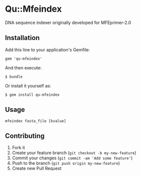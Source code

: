 # Qu::Mfeindex

DNA sequence indexer originally developed for MFEprimer-2.0

## Installation

Add this line to your application's Gemfile:

    gem 'qu-mfeindex'

And then execute:

    $ bundle

Or install it yourself as:

    $ gem install qu-mfeindex

## Usage

`mfeindex fasta_file [kvalue]`

## Contributing

1. Fork it
2. Create your feature branch (`git checkout -b my-new-feature`)
3. Commit your changes (`git commit -am 'Add some feature'`)
4. Push to the branch (`git push origin my-new-feature`)
5. Create new Pull Request
